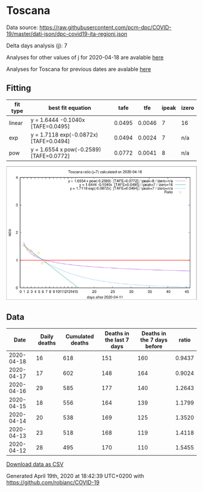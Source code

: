 # Toscana

Data source: https://raw.githubusercontent.com/pcm-dpc/COVID-19/master/dati-json/dpc-covid19-ita-regioni.json

Delta days analysis (j): 7

Analyses for other values of j for 2020-04-18 are avalable [here](../2020-04-18/README.md)

Analyses for Toscana for previous dates are avalable [here](../README.md)

## Fitting 
|fit type|best fit equation|tafe|tfe|ipeak|izero|
|-------|-----|--------|------|---|---|
|linear|y = 1.6444 -0.1040x  [TAFE=0.0495]|0.0495|0.0046|7|16|
|exp|y = 1.7118 exp(-0.0872x)  [TAFE=0.0494]|0.0494|0.0024|7|n/a|
|pow|y = 1.6554 x pow(-0.2589)  [TAFE=0.0772]|0.0772|0.0041|8|n/a|

![Plot](COVID-19_toscana_j7_2020-04-18.png)

## Data
|Date|Daily deaths|Cumulated deaths|Deaths in the last 7 days|Deaths in the 7 days before|ratio|
|----|----------|-----------|-------|--------------------|-----|
|2020-04-18|16|618|151|160|0.9437|
|2020-04-17|17|602|148|164|0.9024|
|2020-04-16|29|585|177|140|1.2643|
|2020-04-15|18|556|164|139|1.1799|
|2020-04-14|20|538|169|125|1.3520|
|2020-04-13|23|518|168|119|1.4118|
|2020-04-12|28|495|170|110|1.5455|

[Download data as CSV](COVID-19_toscana_j7_2020-04-18.csv)

Generated April 19th, 2020 at 18:42:39 UTC+0200 with https://github.com/robianc/COVID-19
